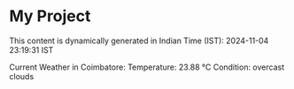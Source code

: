 # My Project

This content is dynamically generated in Indian Time (IST): 2024-11-04 23:19:31 IST


Current Weather in Coimbatore:
Temperature: 23.88 °C
Condition: overcast clouds
